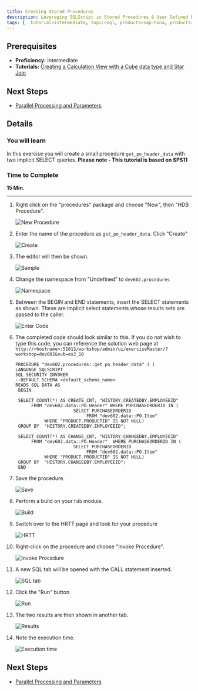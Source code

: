 ```yaml
---
title: Creating Stored Procedures
description: Leveraging SQLScript in Stored Procedures & User Defined Functions
tags: [  tutorial>intermediate, topic>sql, products>sap-hana, products>sap-hana,-express-edition ]
---
```

## Prerequisites  
 - **Proficiency:** Intermediate
 - **Tutorials:** [Creating a Calculation View with a Cube data type and Star Join](http://www.sap.com/developer/tutorials/xsa-sqlscript-cube.html)

## Next Steps
 - [Parallel Processing and Parameters](http://www.sap.com/developer/tutorials/xsa-sqlscript-parallel.html)

## Details
### You will learn  
In this exercise you will create a small procedure `get_po_header_data` with two implicit SELECT queries.
**Please note - This tutorial is based on SPS11**

### Time to Complete
**15 Min**.

---

1. Right click on the "procedures" package and choose "New", then "HDB Procedure".

    ![New Procedure](1.png)

2. Enter the name of the procedure as `get_po_header_data`.  Click "Create"

	![Create](2.png)

3. The editor will then be shown.

    ![Sample](3.png)

4. Change the namespace from "Undefined" to `dev602.procedures`

    ![Namespace](4.png)

5. Between the BEGIN and END statements, insert the SELECT statements as shown.  These are implicit select statements whose results sets are passed to the caller.  

    ![Enter Code](5.png)

6. The completed code should look similar to this. If you do not wish to type this code, you can reference the solution web page at `http://<hostname>:51013/workshop/admin/ui/exerciseMaster/?workshop=dev602&sub=ex2_10`
   ```   PROCEDURE "dev602.procedures::get_po_header_data" ( )   LANGUAGE SQLSCRIPT   SQL SECURITY INVOKER   --DEFAULT SCHEMA <default_schema_name>   READS SQL DATA AS	BEGIN	SELECT COUNT(*) AS CREATE_CNT, "HISTORY.CREATEDBY.EMPLOYEEID"         FROM "dev602.data::PO.Header" WHERE PURCHASEORDERID IN (                         SELECT PURCHASEORDERID                              FROM "dev602.data::PO.Item"              WHERE "PRODUCT.PRODUCTID" IS NOT NULL)    GROUP BY  "HISTORY.CREATEDBY.EMPLOYEEID";    SELECT COUNT(*) AS CHANGE_CNT, "HISTORY.CHANGEDBY.EMPLOYEEID"         FROM "dev602.data::PO.Header"  WHERE PURCHASEORDERID IN (                         SELECT PURCHASEORDERID                              FROM "dev602.data::PO.Item"              WHERE "PRODUCT.PRODUCTID" IS NOT NULL)    GROUP BY  "HISTORY.CHANGEDBY.EMPLOYEEID";	END   ```

7. Save the procedure.

    ![Save](7.png)

8. Perform a build on your `hdb` module.

    ![Build](8.png)

9. Switch over to the HRTT page and look for your procedure

    ![HRTT](9.png)

10. Right-click on the procedure and choose "Invoke Procedure".

    ![Invoke Procedure](10.png)

11. A new SQL tab will be opened with the CALL statement inserted.  

    ![SQL tab](11.png)

12. Click the "Run" button.

    ![Run](12.png)

13. The two results are then shown in another tab.  

    ![Results](13.png)

14. Note the execution time.

    ![Execution time](14.png)



## Next Steps
 - [Parallel Processing and Parameters](http://www.sap.com/developer/tutorials/xsa-sqlscript-parallel.html)
